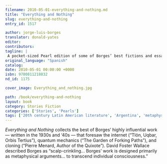 ```yaml
---
filename: 2010-05-01-everything-and-nothing.md
title: "Everything and Nothing"
slug: everything-and-nothing
entry_id: 1517

author: jorge-luis-borges
translator: donald-yates
editor: 
contributors: 
tagline: |
 A pocket-sized Pearl edition of some of Borges’ best fictions and essays.
original_language: "Spanish"
catalog: 
date: 2010-05-01 00:00:00 +0000 
isbn: 9780811218832
nd_id: 1175

cover_image: Everything_and_nothing.jpg

path: /book/everything-and-nothing
layout: book
category: Stories Fiction
categories: ['Stories', 'Pearls']
tags: ['20th century Latin American literature', 'Argentina', 'metaphysics', 'Pearl Series', 'Spanish', 'stories']
---
```

*Everything and Nothing* collects the best of Borges’ highly influential work — written in the 1930s and ‘40s — that foresaw the internet (“Tlön, Uqbar, Orbis Tertius”), quantum mechanics (“The Garden of Forking Paths”), and cloning (“Pierre Menard, Author of the Quixote”). David Foster Wallace described Borges as “scalp-crinkling... Borges’ work is designed primarily as metaphysical arguments... to transcend individual consciousness.”





